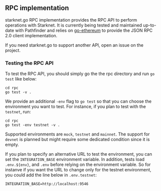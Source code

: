 ## RPC implementation

starknet.go RPC implementation provides the RPC API to perform operations with 
Starknet. It is currently being tested and maintained up-to-date with
Pathfinder and relies on [go-ethereum](github.com/ethereum/go-ethereum/rpc)
to provide the JSON RPC 2.0 client implementation.

If you need starknet.go to support another API, open an issue on the project.

### Testing the RPC API

To test the RPC API, you should simply go the the rpc directory and run
`go test` like below:

```shell
cd rpc
go test -v .
```

We provide an additional `-env` flag to `go test` so that you can choose the
environment you want to test. For instance, if you plan to test with the
`testnet`, run:

```shell
cd rpc
go test -env testnet -v .
```

Supported environments are `mock`, `testnet` and `mainnet`. The support for
`devnet` is planned but might require some dedicated condition since it is empty. 

If you plan to specify an alternative URL to test the environment, you can set
the `INTEGRATION_BASE` environment variable. In addition, tests load `.env.${env}`,
and `.env` before relying on the environment variable. So for instanve if you want
the URL to change only for the testnet environment, you could add the line below
in `.env.testnet`:

```text
INTEGRATION_BASE=http://localhost:9546
```
